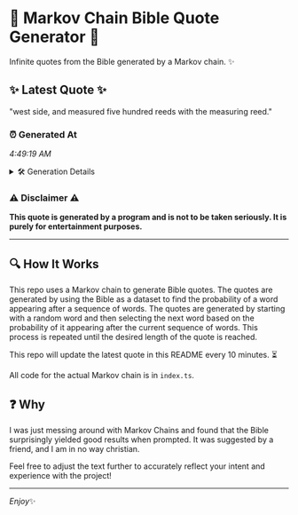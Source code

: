 # 📖 Markov Chain Bible Quote Generator 📖

Infinite quotes from the Bible generated by a Markov chain. ✨

## ✨ Latest Quote ✨
"west side, and measured five hundred reeds with the measuring reed."

### ⏰ Generated At
*4:49:19 AM*

<details>
    <summary>🛠️ Generation Details</summary>
    <p>
        <strong>🌱 Seed:</strong> west<br>
        <strong>🔄 Iterations:</strong> 10<br>
        <strong>📜 Context History:</strong><br>[ west ]: side,<br>[ west, side, ]: and<br>[ west, side,, and ]: measured<br>[ west, side,, and, measured ]: five<br>[ west, side,, and, measured, five ]: hundred<br>[ west, side,, and, measured, five, hundred ]: reeds<br>[ side,, and, measured, five, hundred, reeds ]: with<br>[ and, measured, five, hundred, reeds, with ]: the<br>[ measured, five, hundred, reeds, with, the ]: measuring<br>[ five, hundred, reeds, with, the, measuring ]: reed.<br>
    </p>
</details>

### ⚠️ Disclaimer ⚠️
**This quote is generated by a program and is not to be taken seriously. It is purely for entertainment purposes.**

---

## 🔍 How It Works

This repo uses a Markov chain to generate Bible quotes. The quotes are generated by using the Bible as a dataset to find the probability of a word appearing after a sequence of words. The quotes are generated by starting with a random word and then selecting the next word based on the probability of it appearing after the current sequence of words. This process is repeated until the desired length of the quote is reached.

This repo will update the latest quote in this README every 10 minutes. ⏳

All code for the actual Markov chain is in `index.ts`.

## ❓ Why

I was just messing around with Markov Chains and found that the Bible surprisingly yielded good results when prompted. 
It was suggested by a friend, and I am in no way christian.

Feel free to adjust the text further to accurately reflect your intent and experience with the project!

---

*Enjoy*✨
